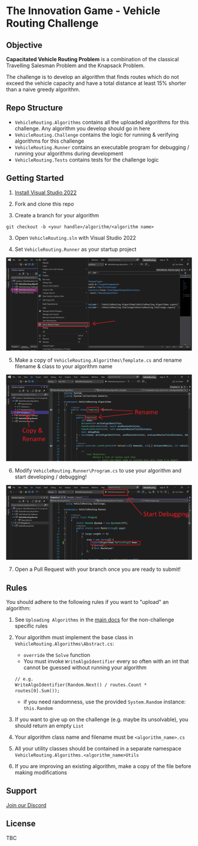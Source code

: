 # The Innovation Game - Vehicle Routing Challenge

## Objective
**Capacitated Vehicle Routing Problem** is a combination of the classical Travelling Salesman Problem and the Knapsack Problem. 

The challenge is to develop an algorithm that finds routes which do not exceed the vehicle capacity and have a total distance at least 15% shorter than a naive greedy algorithm.

## Repo Structure

* `VehicleRouting.Algorithms` contains all the uploaded algorithms for this challenge. Any algorithm you develop should go in here
* `VehicleRouting.Challenge` contains the logic for running & verifying algorithms for this challenge
* `VehicleRouting.Runner` contains an executable program for debugging / running your algorithms during development
* `VehicleRouting.Tests` contains tests for the challenge logic 

## Getting Started

1. [Install Visual Studio 2022](https://visualstudio.microsoft.com/vs/)

2. Fork and clone this repo

3. Create a branch for your algorithm
```
git checkout -b <your handle>/algorithm/<algorithm name>
```

3. Open `VehicleRouting.sln` with Visual Studio 2022

4. Set `VehicleRouting.Runner` as your startup project

![](assets/set-startup-project.png)

5. Make a copy of `VehicleRouting.Algorithms\Template.cs` and rename filename & class to your algorithm name

![](assets/my-first-algo.png)

6. Modify `VehicleRouting.Runner\Program.cs` to use your algorithm and start developing / debugging!

![](assets/start-debugging.png)

7. Open a Pull Request with your branch once you are ready to submit!

## Rules

You should adhere to the following rules if you want to "upload" an algorithm:

1. See `Uploading Algorithms` in the [main docs](https://test.the-innovation-game.com/get-involved) for the non-challenge specific rules

2. Your algorithm must implement the base class in `VehicleRouting.Algorithms\Abstract.cs`:
    * `override` the `Solve` function
    * You must invoke `WriteAlgoIdentifier` every so often with an int that cannot be guessed without running your algorithm
    ```
    // e.g.
    WriteAlgoIdentifier(Random.Next() / routes.Count * routes[0].Sum());
    ```
    * if you need randomness, use the provided `System.Random` instance: `this.Random`

3. If you want to give up on the challenge (e.g. maybe its unsolvable), you should return an empty `List`

4. Your algorithm class name and filename must be `<algorithm_name>.cs`

5. All your utility classes should be contained in a separate namespace `VehicleRouting.Algorithms.<algorithm_name>Utils`

6. If you are improving an existing algorithm, make a copy of the file before making modifications


## Support
[Join our Discord](http://discord.the-innovation-game.com)

## License

TBC
